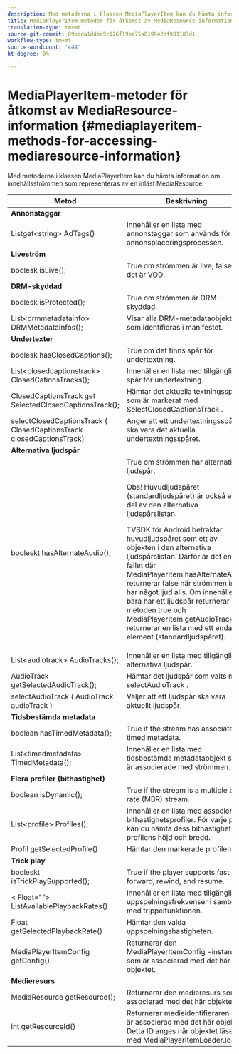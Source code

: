 ```yaml
---
description: Med metoderna i klassen MediaPlayerItem kan du hämta information om innehållsströmmen som representeras av en inläst MediaResource.
title: MediaPlayerItem-metoder för åtkomst av MediaResource-information
translation-type: tm+mt
source-git-commit: 89bdda1d4bd5c126f19ba75a819942df901183d1
workflow-type: tm+mt
source-wordcount: '444'
ht-degree: 0%

---
```



# MediaPlayerItem-metoder för åtkomst av MediaResource-information {#mediaplayeritem-methods-for-accessing-mediaresource-information}

Med metoderna i klassen MediaPlayerItem kan du hämta information om innehållsströmmen som representeras av en inläst MediaResource.

<table frame="all" colsep="1" rowsep="1" id="table_F6006A9167044AC087A6ECB20B8CCD5D"> 
 <thead> 
  <tr rowsep="1"> 
   <th colname="2" class="entry"> Metod </th> 
   <th colname="3" class="entry"> Beskrivning </th> 
  </tr> 
 </thead>
 <tbody> 
  <tr rowsep="1"> 
   <td colname="2"> <b>Annonstaggar</b> </td> 
   <td colname="3"> </td> 
  </tr> 
  <tr rowsep="1"> 
   <td colname="2"> <span class="codeph"> Listget&lt;string&gt; AdTags()  </span> </td> 
   <td colname="3"> Innehåller en lista med annonstaggar som används för annonsplaceringsprocessen. </td> 
  </tr> 
  <tr rowsep="1"> 
   <td colname="2"> <b>Liveström</b> </td> 
   <td colname="3"> </td> 
  </tr> 
  <tr rowsep="1"> 
   <td colname="2"> <span class="codeph"> boolesk isLive();  </span> </td> 
   <td colname="3"> True om strömmen är live; false om det är VOD. </td> 
  </tr> 
  <tr rowsep="1"> 
   <td colname="2"> <b>DRM-skyddad</b> </td> 
   <td colname="3"> </td> 
  </tr> 
  <tr rowsep="1"> 
   <td colname="2"> <span class="codeph"> boolesk isProtected();  </span> </td> 
   <td colname="3"> True om strömmen är DRM-skyddad. </td> 
  </tr> 
  <tr rowsep="1"> 
   <td colname="2"> <span class="codeph"> List&lt;drmmetadatainfo&gt; DRMMetadataInfos();  </span> </td> 
   <td colname="3"> Visar alla DRM-metadataobjekt som identifieras i manifestet. </td> 
  </tr> 
  <tr rowsep="1"> 
   <td colname="2"> <b>Undertexter</b> </td> 
   <td colname="3"> </td> 
  </tr> 
  <tr rowsep="1"> 
   <td colname="2"> <span class="codeph"> boolesk hasClosedCaptions();  </span> </td> 
   <td colname="3"> True om det finns spår för undertextning. </td> 
  </tr> 
  <tr rowsep="1"> 
   <td colname="2"> <span class="codeph"> List&lt;closedcaptionstrack&gt; ClosedCationsTracks();  </span> </td> 
   <td colname="3"> Innehåller en lista med tillgängliga spår för undertextning. </td> 
  </tr> 
  <tr rowsep="1"> 
   <td colname="2"> <span class="codeph"> ClosedCaptionsTrack get SelectedClosedCaptionsTrack();  </span> </td> 
   <td colname="3"> Hämtar det aktuella textningsspåret som är markerat med <span class="codeph"> SelectClosedCaptionsTrack </span>. </td> 
  </tr> 
  <tr rowsep="1"> 
   <td colname="2"> <span class="codeph"> selectClosedCaptionsTrack ( ClosedCaptionsTrack closedCaptionsTrack)  </span> </td> 
   <td colname="3"> Anger att ett undertextningsspår ska vara det aktuella undertextningsspåret. </td> 
  </tr> 
  <tr rowsep="1"> 
   <td colname="2"> <b>Alternativa ljudspår</b> </td> 
   <td colname="3"> </td> 
  </tr> 
  <tr rowsep="1"> 
   <td colname="2"> <span class="codeph"> booleskt hasAlternateAudio();  </span> </td> 
   <td colname="3"> True om strömmen har alternativa ljudspår. <p>Obs!  Huvudljudspåret (standardljudspåret) är också en del av den alternativa ljudspårslistan. </p> <p>TVSDK för Android betraktar huvudljudspåret som ett av objekten i den alternativa ljudspårslistan. Därför är det enda fallet där <span class="codeph"> MediaPlayerItem.hasAlternateAudio </span> returnerar false när strömmen inte har något ljud alls. Om innehållet bara har ett ljudspår returnerar metoden true och <span class="codeph"> MediaPlayerItem.getAudioTracks </span> returnerar en lista med ett enda element (standardljudspåret). </p> </td> 
  </tr> 
  <tr rowsep="1"> 
   <td colname="2"> <span class="codeph"> List&lt;audiotrack&gt; AudioTracks();  </span> </td> 
   <td colname="3"> Innehåller en lista med tillgängliga alternativa ljudspår. </td> 
  </tr> 
  <tr rowsep="1"> 
   <td colname="2"> <span class="codeph"> AudioTrack getSelectedAudioTrack();  </span> </td> 
   <td colname="3"> Hämtar det ljudspår som valts med <span class="codeph"> selectAudioTrack </span>. </td> 
  </tr> 
  <tr rowsep="1"> 
   <td colname="2"> <span class="codeph"> selectAudioTrack ( AudioTrack audioTrack )  </span> </td> 
   <td colname="3"> Väljer att ett ljudspår ska vara aktuellt ljudspår. </td> 
  </tr> 
  <tr rowsep="1"> 
   <td colname="2"> <b>Tidsbestämda metadata</b> </td> 
   <td colname="3"> </td> 
  </tr> 
  <tr rowsep="1"> 
   <td colname="2"> <span class="codeph"> boolean hasTimedMetadata();  </span> </td> 
   <td colname="3"> True if the stream has associated timed metadata. </td> 
  </tr> 
  <tr rowsep="1"> 
   <td colname="2"> <span class="codeph"> List&lt;timedmetadata&gt; TimedMetadata();  </span> </td> 
   <td colname="3"> Innehåller en lista med tidsbestämda metadataobjekt som är associerade med strömmen. </td> 
  </tr> 
  <tr rowsep="1"> 
   <td colname="2"> <b>Flera profiler (bithastighet)</b> </td> 
   <td colname="3"> </td> 
  </tr> 
  <tr rowsep="1"> 
   <td colname="2"> <span class="codeph"> boolean isDynamic();  </span> </td> 
   <td colname="3"> True if the stream is a multiple bit rate (MBR) stream. </td> 
  </tr> 
  <tr rowsep="1"> 
   <td colname="2"> <span class="codeph"> List&lt;profile&gt; Profiles();  </span> </td> 
   <td colname="3"> Innehåller en lista med associerade bithastighetsprofiler. För varje profil kan du hämta dess bithastighet och profilens höjd och bredd. </td> 
  </tr> 
  <tr rowsep="1"> 
   <td colname="2"> <span class="codeph"> Profil getSelectedProfile()  </span> </td> 
   <td colname="3"> Hämtar den markerade profilen. </td> 
  </tr> 
  <tr rowsep="1"> 
   <td colname="2"> <b>Trick play</b> </td> 
   <td colname="3"> </td> 
  </tr> 
  <tr rowsep="1"> 
   <td colname="2"> <span class="codeph"> booleskt isTrickPlaySupported();  </span> </td> 
   <td colname="3"> True if the player supports fast forward, rewind, and resume. </td> 
  </tr> 
  <tr rowsep="1"> 
   <td colname="2"> <span class="codeph"> &lt; Float=""&gt; ListAvailablePlaybackRates()  </span> </td> 
   <td colname="3"> Innehåller en lista med tillgängliga uppspelningsfrekvenser i samband med trippelfunktionen. </td> 
  </tr> 
  <tr rowsep="1"> 
   <td colname="2"> <span class="codeph"> Float getSelectedPlaybackRate()  </span> </td> 
   <td colname="3"> Hämtar den valda uppspelningshastigheten. </td> 
  </tr> 
  <tr rowsep="1"> 
   <td colname="2"> <span class="codeph"> MediaPlayerItemConfig getConfig()  </span> </td> 
   <td colname="3"> Returnerar den <span class="codeph"> MediaPlayerItemConfig </span>-instans som är associerad med det här objektet. </td> 
  </tr> 
  <tr rowsep="1"> 
   <td colname="2"> <b>Medieresurs</b> </td> 
   <td colname="3"> </td> 
  </tr> 
  <tr rowsep="1"> 
   <td colname="2"> <span class="codeph"> MediaResource getResource();  </span> </td> 
   <td colname="3"> Returnerar den medieresurs som är associerad med det här objektet. </td> 
  </tr> 
  <tr rowsep="0"> 
   <td colname="2"> <span class="codeph"> int getResourceId()  </span> </td> 
   <td colname="3"> Returnerar medieidentifieraren som är associerad med det här objektet. Detta ID anges när objektet läses in med <span class="codeph"> MediaPlayerItemLoader.load </span>. </td> 
  </tr> 
 </tbody> 
</table>
